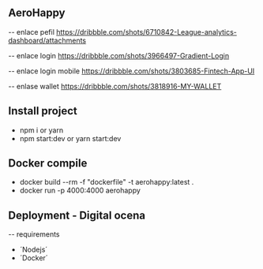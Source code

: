 ## AeroHappy

-- enlace pefil https://dribbble.com/shots/6710842-League-analytics-dashboard/attachments

-- enlace login https://dribbble.com/shots/3966497-Gradient-Login

-- enlace login mobile https://dribbble.com/shots/3803685-Fintech-App-UI

-- enlase wallet https://dribbble.com/shots/3818916-MY-WALLET

## Install project

- npm i or yarn
- npm start:dev or yarn start:dev

## Docker compile

- docker build --rm -f "dockerfile" -t aerohappy:latest .
- docker run -p 4000:4000 aerohappy

## Deployment - Digital ocena

-- requirements

- ´Nodejs´
- ´Docker´

